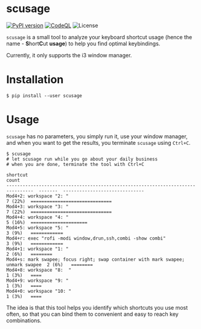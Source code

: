 scusage
=====================================================
[![PyPI version](https://badge.fury.io/py/scusage.svg)](https://badge.fury.io/py/scusage)
[![CodeQL](https://github.com/tobi-wan-kenobi/scusage/actions/workflows/codeql-analysis.yml/badge.svg?branch=main)](https://github.com/tobi-wan-kenobi/scusage/actions/workflows/codeql-analysis.yml)
![License](https://img.shields.io/github/license/tobi-wan-kenobi/scusage)

`scusage` is a small tool to analyze your keyboard shortcut usage (hence the name -
**S**hort**C**ut **usage**) to help you find optimal keybindings.

Currently, it only supports the i3 window manager.

# Installation

```
$ pip install --user scusage
```

# Usage

`scusage` has no parameters, you simply run it, use your window manager, and
when you want to get the results, you terminate `scusage` using `Ctrl+C`.

```
$ scusage
# let scusage run while you go about your daily business
# when you are done, terminate the tool with Ctrl+C

shortcut                                                                          count
--------------------------------------------------------------------------------  -------  ------------------------------
Mod4+2: workspace "2: "                                                           7 (22%)  ==============================
Mod4+3: workspace "3: "                                                           7 (22%)  ==============================
Mod4+4: workspace "4: "                                                           5 (16%)  =====================
Mod4+5: workspace "5: "                                                           3 (9%)   ============
Mod4+r: exec "rofi -modi window,drun,ssh,combi -show combi"                       3 (9%)   ============
Mod4+1: workspace "1: "                                                           2 (6%)   ========
Mod4+s: mark swapee; focus right; swap container with mark swapee; unmark swapee  2 (6%)   ========
Mod4+8: workspace "8:  "                                                          1 (3%)   ====
Mod4+9: workspace "9: "                                                           1 (3%)   ====
Mod4+0: workspace "10: "                                                          1 (3%)   ====
```

The idea is that this tool helps you identify which shortcuts you use most often,
so that you can bind them to convenient and easy to reach key combinations.
